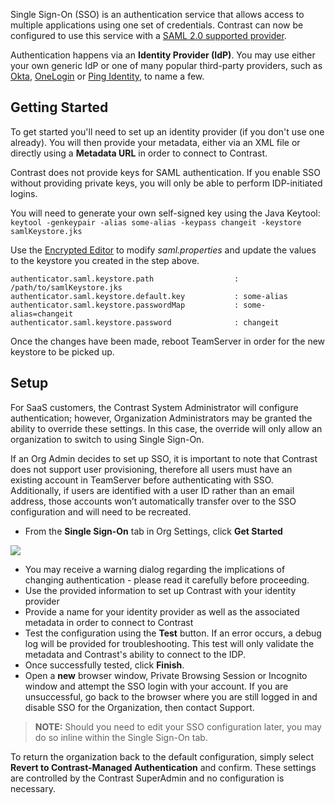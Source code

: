 <!--
title: "Single Sign-On"
description: "Overview of single sign-on authentication"
tags: "Organization settings IP address hostname connect authenticate SSO"
-->

Single Sign-On (SSO) is an authentication service that allows access to multiple applications using one set of credentials. Contrast can now be configured to use this service with a [SAML 2.0 supported provider](https://docs.oasis-open.org/security/saml/v2.0/saml-core-2.0-os.pdf). 

Authentication happens via an **Identity Provider (IdP)**. You may use either your own generic IdP or one of many popular third-party providers, such as [Okta](https://www.okta.com/), [OneLogin](https://www.onelogin.com/) or [Ping Identity](https://www.pingidentity.com/en.html), to name a few. 

## Getting Started
To get started you'll need to set up an identity provider (if you don't use one already). You will then provide your metadata, either via an XML file or directly using a **Metadata URL** in order to connect to Contrast.

Contrast does not provide keys for SAML authentication. If you enable SSO without providing private keys, you will only be able to perform IDP-initiated logins.

You will need to generate your own self-signed key using the Java Keytool:
```keytool -genkeypair -alias some-alias -keypass changeit -keystore samlKeystore.jks```

Use the [Encrypted Editor](admin_tsconfig.html#encrypt) to modify *saml.properties* and update the values to the keystore you created in the step above. 

 ```
 authenticator.saml.keystore.path                  : /path/to/samlKeystore.jks
 authenticator.saml.keystore.default.key           : some-alias
 authenticator.saml.keystore.passwordMap           : some-alias=changeit
 authenticator.saml.keystore.password              : changeit
```
 
Once the changes have been made, reboot TeamServer in order for the new keystore to be picked up. 

## Setup 
For SaaS customers, the Contrast System Administrator will configure authentication; however, Organization Administrators may be granted the ability to override these settings. In this case, the override will only allow an organization to switch to using Single Sign-On.

If an Org Admin decides to set up SSO, it is important to note that Contrast does not support user provisioning, therefore all users must have an existing account in TeamServer before authenticating with SSO. Additionally, if users are identified with a user ID rather than an email address, those accounts won’t automatically transfer over to the SSO configuration and will need to be recreated.

* From the **Single Sign-On** tab in Org Settings, click **Get Started**

<a href="assets/images/SSOOrgSettings.png" rel="lightbox" title="Single Sign-On Onboarding - Org Settings"><img class="thumbnail" src="assets/images/SSOOrgSettings.png"/></a>

* You may receive a warning dialog regarding the implications of changing authentication - please read it carefully before proceeding.
* Use the provided information to set up Contrast with your identity provider
* Provide a name for your identity provider as well as the associated metadata in order to connect to Contrast
* Test the configuration using the **Test** button. If an error occurs, a debug log will be provided for troubleshooting. This test will only validate the metadata and Contrast's ability to connect to the IDP.  
* Once successfully tested, click **Finish**.
* Open a **new** browser window, Private Browsing Session or Incognito window and attempt the SSO login with your account. If you are unsuccessful, go back to the browser where you are still logged in and disable SSO for the Organization, then contact Support. 

>**NOTE:** Should you need to edit your SSO configuration later, you may do so inline within the Single Sign-On tab.

To return the organization back to the default configuration, simply select **Revert to Contrast-Managed Authentication** and confirm. These settings are controlled by the Contrast SuperAdmin and no configuration is necessary.
